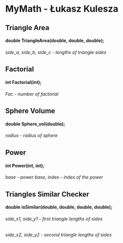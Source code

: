 # MyMath - Łukasz Kulesza


## **Triangle Area**
#### double TriangleArea(double, double, double);
###### side_a, side_b, side_c - lengths of triangle sides

## **Factorial**
#### int Factorial(int);
###### Fac - number of factorial

## **Sphere Volume**
#### double Sphere_vol(double);
###### radius - radius of sphere

## **Power**
#### int Power(int, int);
###### base - power base, index - index of the power

## **Triangles Similar Checker**
#### double isSimilar(double, double, double, double);
###### side_x1, side_y1 - first triangle lengths of sides
###### side_x2, side_y2 - second triangle lengths of sides

